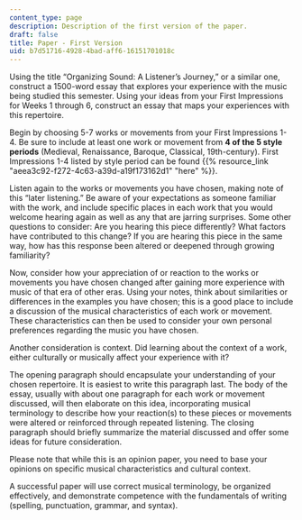 ```yaml
---
content_type: page
description: Description of the first version of the paper.
draft: false
title: Paper - First Version
uid: b7d51716-4928-4bad-aff6-16151701018c
---
```

Using the title “Organizing Sound: A Listener’s Journey,” or a similar one, construct a 1500-word essay that explores your experience with the music being studied this semester. Using your ideas from your First Impressions for Weeks 1 through 6, construct an essay that maps your experiences with this repertoire.

Begin by choosing 5-7 works or movements from your First Impressions 1-4. Be sure to include at least one work or movement from **4 of the 5 style periods** (Medieval, Renaissance, Baroque, Classical, 19th-century). First Impressions 1-4 listed by style period can be found {{% resource_link "aeea3c92-f272-4c63-a39d-a19f173162d1" "here" %}}.

Listen again to the works or movements you have chosen, making note of this “later listening.” Be aware of your expectations as someone familiar with the work, and include specific places in each work that you would welcome hearing again as well as any that are jarring surprises. Some other questions to consider: Are you hearing this piece differently? What factors have contributed to this change? If you are hearing this piece in the same way, how has this response been altered or deepened through growing familiarity?

Now, consider how your appreciation of or reaction to the works or movements you have chosen changed after gaining more experience with music of that era of other eras. Using your notes, think about similarities or differences in the examples you have chosen; this is a good place to include a discussion of the musical characteristics of each work or movement. These characteristics can then be used to consider your own personal preferences regarding the music you have chosen. 

Another consideration is context. Did learning about the context of a work, either culturally or musically affect your experience with it?

The opening paragraph should encapsulate your understanding of your chosen repertoire. It is easiest to write this paragraph last. The body of the essay, usually with about one paragraph for each work or movement discussed, will then elaborate on this idea, incorporating musical terminology to describe how your reaction(s) to these pieces or movements were altered or reinforced through repeated listening. The closing paragraph should briefly summarize the material discussed and offer some ideas for future consideration.

Please note that while this is an opinion paper, you need to base your opinions on specific musical characteristics and cultural context. 

A successful paper will use correct musical terminology, be organized effectively, and demonstrate competence with the fundamentals of writing (spelling, punctuation, grammar, and syntax).